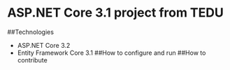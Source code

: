 # ASP.NET Core 3.1 project from TEDU
##Technologies
- ASP.NET Core 3.2
- Entity Framework Core 3.1
##How to configure and run
##How to contribute